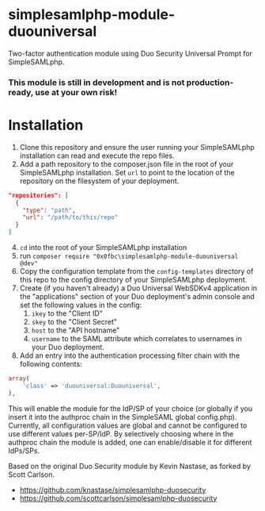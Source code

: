 simplesamlphp-module-duouniversal
==========================
Two-factor authentication module using Duo Security Universal Prompt for SimpleSAMLphp.

### This module is still in development and is not production-ready, use at your own risk!

# Installation
1. Clone this repository and ensure the user running your SimpleSAMLphp installation can read and execute the repo files.
2. Add a path repository to the composer.json file in the root of your SimpleSAMLphp installation. Set `url` to point to the location of the repository on the filesystem of your deployment.
```json
"repositories": [
  {
    "type": "path",
    "url": "/path/to/this/repo"
  }
]
```
4. `cd` into the root of your SimpleSAMLphp installation
5. run `composer require "0x0fbc\simplesamlphp-module-duouniversal @dev"`
6. Copy the configuration template from the `config-templates` directory of this repo to the config directory of your SimpleSAMLphp deployment.
7. Create (if you haven't already) a Duo Universal WebSDKv4 application in the "applications" section of your Duo deployment's admin console and set the following values in the config:
   1. `ikey` to the "Client ID"
   2. `skey` to the "Client Secret"
   3. `host` to the "API hostname"
   4. `username` to the SAML attribute which correlates to usernames in your Duo deployment.
8. Add an entry into the authentication processing filter chain with the following contents:
```php
array(
    'class' => 'duouniversal:Duouniversal',
),
```

This will enable the module for the IdP/SP of your choice (or globally if you insert it into the authproc chain in the SimpleSAML global config.php). Currently, all configuration values are global and cannot be configured to use different values per-SP/IdP. By selectively choosing where in the authproc chain the module is added, one can enable/disable it for different IdPs/SPs.

Based on the original Duo Security module by Kevin Nastase, as forked by Scott Carlson.

- https://github.com/knastase/simplesamlphp-duosecurity
- https://github.com/scottcarlson/simplesamlphp-duosecurity
